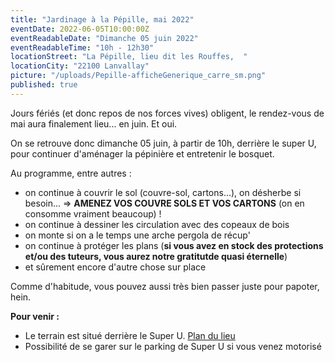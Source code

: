 ```yaml
---
title: "Jardinage à la Pépille, mai 2022"
eventDate: 2022-06-05T10:00:00Z
eventReadableDate: "Dimanche 05 juin 2022"
eventReadableTime: "10h - 12h30"
locationStreet: "La Pépille, lieu dit les Rouffes,  "
locationCity: "22100 Lanvallay"
picture: "/uploads/Pepille-afficheGenerique_carre_sm.png"
published: true
---
```


Jours fériés (et donc repos de nos forces vives) obligent, le rendez-vous de mai aura finalement lieu... en juin. Et oui.

On se retrouve donc dimanche 05 juin, à partir de 10h, derrière le super U, pour continuer d'aménager la pépinière et entretenir le bosquet.

Au programme, entre autres :

- on continue à couvrir le sol (couvre-sol, cartons...), on désherbe si besoin... => **AMENEZ VOS COUVRE SOLS ET VOS CARTONS** (on en consomme vraiment beaucoup) !
- on continue à dessiner les circulation avec des copeaux de bois
- on monte si on a le temps une arche pergola de récup'
- on continue à protéger les plans (**si vous avez en stock des protections et/ou des tuteurs, vous aurez notre gratitutde quasi éternelle**)
- et sûrement encore d'autre chose sur place

Comme d'habitude, vous pouvez aussi très bien passer juste pour papoter, hein.

**Pour venir :**

- Le terrain est situé derrière le Super U. [Plan du lieu](https://www.openstreetmap.org/#map=17/48.44885/-2.01522&layers=N)
- Possibilité de se garer sur le parking de Super U si vous venez motorisé
<!--more-->


